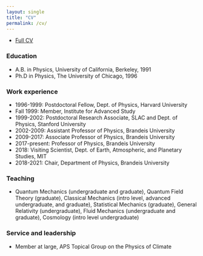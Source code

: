 ```yaml
---
layout: single
title: "CV"
permalink: /cv/
---
```


- [Full CV](https://albionlawrence.gihub.io/assets/documents/cv.pdf)

### Education
- A.B. in Physics, University of California, Berkeley, 1991
- Ph.D in Physics, The University of Chicago, 1996 

### Work experience
- 1996-1999: Postdoctoral Fellow, Dept. of Physics, Harvard University
- Fall 1999: Member, Institute for Advanced Study
- 1999-2002: Postdoctoral Research Associate, SLAC and Dept. of Physics, Stanford University
- 2002-2009: Assistant Professor of Physics, Brandeis University
- 2009-2017: Associate Professor of Physics, Brandeis University
- 2017-present: Professor of Physics, Brandeis University
- 2018: Visiting Scientist, Dept. of Earth, Atmospheric, and Planetary Studies, MIT
- 2018-2021: Chair, Department of Physics, Brandeis University

### Teaching
- Quantum Mechanics (undergraduate and graduate), Quantum Field Theory (graduate), Classical Mechanics (intro level, advanced undergraduate, and graduate), Statistical Mechanics (graduate), General Relativity (undergraduate), Fluid Mechanics (undergraduate and graduate), Cosmology (intro level undergraduate)

### Service and leadership
- Member at large, APS Topical Group on the Physics of Climate
